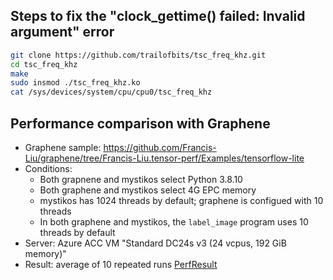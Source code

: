 ## Steps to fix the "clock_gettime() failed: Invalid argument" error

```bash
git clone https://github.com/trailofbits/tsc_freq_khz.git
cd tsc_freq_khz
make
sudo insmod ./tsc_freq_khz.ko
cat /sys/devices/system/cpu/cpu0/tsc_freq_khz
```

## Performance comparison with Graphene
- Graphene sample: https://github.com/Francis-Liu/graphene/tree/Francis-Liu.tensor-perf/Examples/tensorflow-lite
- Conditions:
  - Both grapnene and mystikos select Python 3.8.10
  - Both graphene and mystikos select 4G EPC memory
  - mystikos has 1024 threads by default; graphene is configued with 10 threads
  - In both graphene and mystikos, the `label_image` program uses 10 threads by default
- Server: Azure ACC VM "Standard DC24s v3 (24 vcpus, 192 GiB memory)"
- Result: average of 10 repeated runs [PerfResult](PerfResult.xlsx)

